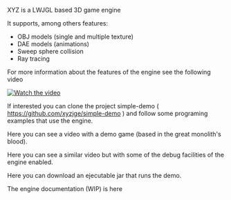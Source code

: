 XYZ is a LWJGL based 3D game engine 

It supports, among others features:

* OBJ models (single and multiple texture)
* DAE models (animations)
* Sweep sphere collision
* Ray tracing

For more information about the features of the engine see the following video

[![Watch the video](https://i.ytimg.com/vi/HnlVdcr7t5Q/hqdefault.jpg)](https://youtu.be/HnlVdcr7t5Q)

If interested you can clone the project simple-demo ( https://github.com/xyzjge/simple-demo ) and follow some programing examples that use the engine.

Here you can see a video with a demo game (based in the great monolith's blood).

Here you can see a similar video but with some of the debug facilities of the engine enabled.

Here you can download an ejecutable jar that runs the demo.

The engine documentation (WIP) is here
